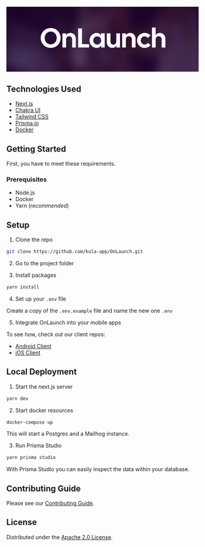 ![OnLaunch](https://github.com/kula-app/OnLaunch/blob/main/public/github_header.png)

## Technologies Used

- [Next.js](https://nextjs.org/)
- [Chakra UI](https://chakra-ui.com/)
- [Tailwind CSS](https://tailwindcss.com/)
- [Prisma.io](https://www.prisma.io/)
- [Docker](https://www.docker.com/)

## Getting Started

First, you have to meet these requirements.

### Prerequisites

- Node.js
- Docker
- Yarn (_recommended_)

## Setup

1. Clone the repo

```bash
git clone https://github.com/kula-app/OnLaunch.git
```

2. Go to the project folder

3. Install packages

```bash
yarn install
```

4. Set up your `.env` file

Create a copy of the `.env.example` file and name the new one `.env`

5. Integrate OnLaunch into your mobile apps

To see how, check out our client repos:

- [Android Client](https://github.com/kula-app/OnLaunch-Android-Client)
- [iOS Client](https://github.com/kula-app/OnLaunch-iOS-Client)

## Local Deployment

1. Start the next.js server

```bash
yarn dev
```

2. Start docker resources

```bash
docker-compose up
```

This will start a Postgres and a Mailhog instance.

3. Run Prisma Studio

```bash
yarn prisma studio
```

With Prisma Studio you can easily inspect the data within your database.

## Contributing Guide

Please see our [Contributing Guide](https://github.com/kula-app/OnLaunch/blob/main/CONTRIBUTING.md).

## License

Distributed under the [Apache 2.0 License](https://github.com/kula-app/OnLaunch/blob/main/LICENSE).

